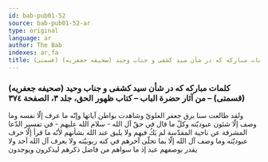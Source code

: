 ```yaml
---
id: bab-pub01-52
source: bab-pub01-52-ar
type: original
language: ar
author: The Bab
indexes: ar,fa
title: كلمات مباركه كه در شأن سيد كشفى و جناب وحيد (صحيفه جعفريه) (قسمتى)
---
```

### كلمات مباركه كه در شأن سيد كشفى و جناب وحيد (صحيفه جعفريه) (قسمتى) – من آثار حضرة الباب – كتاب ظهور الحق، جلد ۳، الصفحة ۳۷٤

ولقد طالعت سنا برق جعفر العلويّ وشاهدت بواطن آياتها وإنّه ما عرف إلّا نفسه وما وصف إلّا شئون عبوديّته وكلّ ما قال في حقّ آل الله - سلام الله عليهم - في تفسير الدّعا المشرقة عن ناحية المقدّسة لم يَكُ فيهم ولا يليق عند الله بشأنهم لأنّه ما قرأ إلّا حرف عبوديّته وما وصف آل الله إلّا بما تجلّى آخرهم في كنه ربوبيّته ولا يعرف آل الله أحد ولا يقدر بوصفهم عبد إذ ما سواهم من فاضل ذكرهم ليذكرون ويوجدون